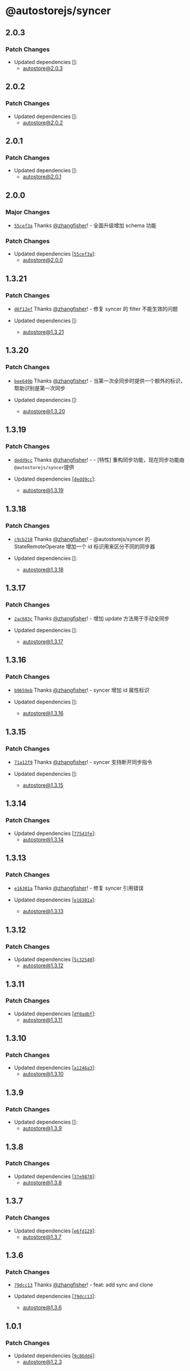 # @autostorejs/syncer

## 2.0.3

### Patch Changes

-   Updated dependencies []:
    -   autostore@2.0.3

## 2.0.2

### Patch Changes

-   Updated dependencies []:
    -   autostore@2.0.2

## 2.0.1

### Patch Changes

-   Updated dependencies []:
    -   autostore@2.0.1

## 2.0.0

### Major Changes

-   [`55cef3a`](https://github.com/zhangfisher/autostore/commit/55cef3afb4869c41041f1c975174e05e7bc5c384) Thanks [@zhangfisher](https://github.com/zhangfisher)! - 全面升级增加 schema 功能

### Patch Changes

-   Updated dependencies [[`55cef3a`](https://github.com/zhangfisher/autostore/commit/55cef3afb4869c41041f1c975174e05e7bc5c384)]:
    -   autostore@2.0.0

## 1.3.21

### Patch Changes

-   [`d6f12ef`](https://github.com/zhangfisher/autostore/commit/d6f12eff23667311764e215fac4026c9aaa40be3) Thanks [@zhangfisher](https://github.com/zhangfisher)! - 修复 syncer 的 filter 不能生效的问题

-   Updated dependencies []:
    -   autostore@1.3.21

## 1.3.20

### Patch Changes

-   [`bee649b`](https://github.com/zhangfisher/autostore/commit/bee649b73502d7b24509a3d3a09a881dabdeff2a) Thanks [@zhangfisher](https://github.com/zhangfisher)! - 当第一次全同步时提供一个额外的标识，帮助识别是第一次同步

-   Updated dependencies []:
    -   autostore@1.3.20

## 1.3.19

### Patch Changes

-   [`dedd9cc`](https://github.com/zhangfisher/autostore/commit/dedd9cc282202d3e4df35a27e0f0c3946c59e74d) Thanks [@zhangfisher](https://github.com/zhangfisher)! - - [特性] 重构同步功能，现在同步功能由`@autostorejs/syncer`提供

-   Updated dependencies [[`dedd9cc`](https://github.com/zhangfisher/autostore/commit/dedd9cc282202d3e4df35a27e0f0c3946c59e74d)]:
    -   autostore@1.3.19

## 1.3.18

### Patch Changes

-   [`c9cb218`](https://github.com/zhangfisher/autostore/commit/c9cb218655e99ec48fbe15170000398f8212f941) Thanks [@zhangfisher](https://github.com/zhangfisher)! - @autostorejs/syncer 的 StateRemoteOperate 增加一个 id 标识用来区分不同的同步器

-   Updated dependencies []:
    -   autostore@1.3.18

## 1.3.17

### Patch Changes

-   [`2ac683c`](https://github.com/zhangfisher/autostore/commit/2ac683c5a89fa3ef71828157017474a2860bbcd1) Thanks [@zhangfisher](https://github.com/zhangfisher)! - 增加 update 方法用于手动全同步

-   Updated dependencies []:
    -   autostore@1.3.17

## 1.3.16

### Patch Changes

-   [`b0659eb`](https://github.com/zhangfisher/autostore/commit/b0659eb0885d1800c9ce3f02528ae260e6810123) Thanks [@zhangfisher](https://github.com/zhangfisher)! - syncer 增加 id 属性标识

-   Updated dependencies []:
    -   autostore@1.3.16

## 1.3.15

### Patch Changes

-   [`71a12f9`](https://github.com/zhangfisher/autostore/commit/71a12f9f4def90d8ddf01ef43c319aaadf7ab89a) Thanks [@zhangfisher](https://github.com/zhangfisher)! - syncer 支持断开同步指令

-   Updated dependencies []:
    -   autostore@1.3.15

## 1.3.14

### Patch Changes

-   Updated dependencies [[`77543fe`](https://github.com/zhangfisher/autostore/commit/77543feb2a9da3ac4e6090f090251260763a372e)]:
    -   autostore@1.3.14

## 1.3.13

### Patch Changes

-   [`e16301a`](https://github.com/zhangfisher/autostore/commit/e16301ab9998208e9b970d7be345662fa68c0c9f) Thanks [@zhangfisher](https://github.com/zhangfisher)! - 修复 syncer 引用错误

-   Updated dependencies [[`e16301a`](https://github.com/zhangfisher/autostore/commit/e16301ab9998208e9b970d7be345662fa68c0c9f)]:
    -   autostore@1.3.13

## 1.3.12

### Patch Changes

-   Updated dependencies [[`5c32540`](https://github.com/zhangfisher/autostore/commit/5c3254072c89a1f6e3f3220a51b3885e546270ef)]:
    -   autostore@1.3.12

## 1.3.11

### Patch Changes

-   Updated dependencies [[`df0adbf`](https://github.com/zhangfisher/autostore/commit/df0adbf17d31f136f6df5bacdff1f222f7f5d8e4)]:
    -   autostore@1.3.11

## 1.3.10

### Patch Changes

-   Updated dependencies [[`a1246a3`](https://github.com/zhangfisher/autostore/commit/a1246a34538dda21c1ccc20768e3fa2ddf23e783)]:
    -   autostore@1.3.10

## 1.3.9

### Patch Changes

-   Updated dependencies []:
    -   autostore@1.3.9

## 1.3.8

### Patch Changes

-   Updated dependencies [[`37e9870`](https://github.com/zhangfisher/autostore/commit/37e9870577c1da0ff90234072be9ca303d82a1db)]:
    -   autostore@1.3.8

## 1.3.7

### Patch Changes

-   Updated dependencies [[`e6fd129`](https://github.com/zhangfisher/autostore/commit/e6fd1296256dc882bc01a6a698c761bf147348eb)]:
    -   autostore@1.3.7

## 1.3.6

### Patch Changes

-   [`79dcc13`](https://github.com/zhangfisher/autostore/commit/79dcc136b0d6026799c9dd4fe01fc4ccf95728d7) Thanks [@zhangfisher](https://github.com/zhangfisher)! - feat: add sync and clone

-   Updated dependencies [[`79dcc13`](https://github.com/zhangfisher/autostore/commit/79dcc136b0d6026799c9dd4fe01fc4ccf95728d7)]:
    -   autostore@1.3.6

## 1.0.1

### Patch Changes

-   Updated dependencies [[`9c86dd4`](https://github.com/zhangfisher/autostore/commit/9c86dd4c4c60de5d978c833a6b1e2898e2fdcc2b)]:
    -   autostore@1.2.3
